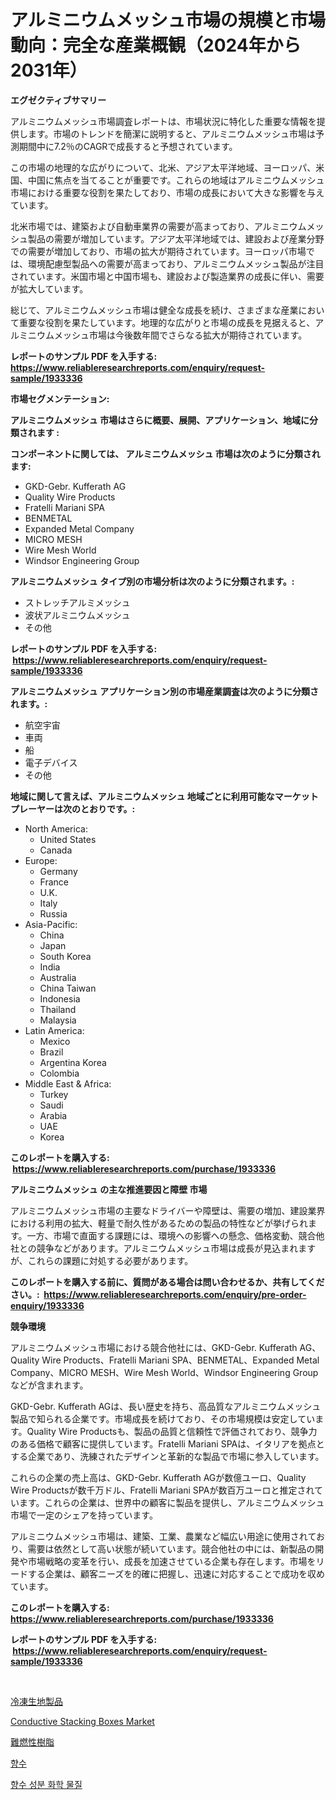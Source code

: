<p><h1>アルミニウムメッシュ市場の規模と市場動向：完全な産業概観（2024年から2031年）</h1></p><p><strong>エグゼクティブサマリー</strong></p>
<p><p>アルミニウムメッシュ市場調査レポートは、市場状況に特化した重要な情報を提供します。市場のトレンドを簡潔に説明すると、アルミニウムメッシュ市場は予測期間中に7.2％のCAGRで成長すると予想されています。</p><p>この市場の地理的な広がりについて、北米、アジア太平洋地域、ヨーロッパ、米国、中国に焦点を当てることが重要です。これらの地域はアルミニウムメッシュ市場における重要な役割を果たしており、市場の成長において大きな影響を与えています。</p><p>北米市場では、建築および自動車業界の需要が高まっており、アルミニウムメッシュ製品の需要が増加しています。アジア太平洋地域では、建設および産業分野での需要が増加しており、市場の拡大が期待されています。ヨーロッパ市場では、環境配慮型製品への需要が高まっており、アルミニウムメッシュ製品が注目されています。米国市場と中国市場も、建設および製造業界の成長に伴い、需要が拡大しています。</p><p>総じて、アルミニウムメッシュ市場は健全な成長を続け、さまざまな産業において重要な役割を果たしています。地理的な広がりと市場の成長を見据えると、アルミニウムメッシュ市場は今後数年間でさらなる拡大が期待されています。</p></p>
<p><strong>レポートのサンプル PDF を入手する: <a href="https://www.reliableresearchreports.com/enquiry/request-sample/1933336">https://www.reliableresearchreports.com/enquiry/request-sample/1933336</a></strong></p>
<p><strong>市場セグメンテーション:</strong></p>
<p><strong> アルミニウムメッシュ 市場はさらに概要、展開、アプリケーション、地域に分類されます :</strong></p>
<p><strong>コンポーネントに関しては、 アルミニウムメッシュ 市場は次のように分類されます: &nbsp;</strong></p>
<p><ul><li>GKD-Gebr. Kufferath AG</li><li>Quality Wire Products</li><li>Fratelli Mariani SPA</li><li>BENMETAL</li><li>Expanded Metal Company</li><li>MICRO MESH</li><li>Wire Mesh World</li><li>Windsor Engineering Group</li></ul></p>
<p><strong> アルミニウムメッシュ タイプ別の市場分析は次のように分類されます。:</strong></p>
<p><ul><li>ストレッチアルミメッシュ</li><li>波状アルミニウムメッシュ</li><li>その他</li></ul></p>
<p><strong>レポートのサンプル PDF を入手する: &nbsp;<a href="https://www.reliableresearchreports.com/enquiry/request-sample/1933336">https://www.reliableresearchreports.com/enquiry/request-sample/1933336</a></strong></p>
<p><strong> アルミニウムメッシュ アプリケーション別の市場産業調査は次のように分類されます。:</strong></p>
<p><ul><li>航空宇宙</li><li>車両</li><li>船</li><li>電子デバイス</li><li>その他</li></ul></p>
<p><strong>地域に関して言えば、アルミニウムメッシュ 地域ごとに利用可能なマーケットプレーヤーは次のとおりです。:</strong></p>
<p><ul>
    <li>
        North America:
        <ul>
            <li>United States</li>
            <li>Canada</li>
        </ul>
    </li>
    <li>
        Europe:
        <ul>
            <li>Germany</li>
            <li>France</li>
            <li>U.K.</li>
            <li>Italy</li>
            <li>Russia</li>
        </ul>
    </li>
    <li>
        Asia-Pacific:
        <ul>
            <li>China</li>
            <li>Japan</li>
            <li>South Korea</li>
            <li>India</li>
            <li>Australia</li>
            <li>China Taiwan</li>
            <li>Indonesia</li>
            <li>Thailand</li>
            <li>Malaysia</li>
        </ul>
    </li>
    <li>
        Latin America:
        <ul>
            <li>Mexico</li>
            <li>Brazil</li>
            <li>Argentina Korea</li>
            <li>Colombia</li>
        </ul>
    </li>
    <li>
        Middle East & Africa:
        <ul>
            <li>Turkey</li>
            <li>Saudi</li>
            <li>Arabia</li>
            <li>UAE</li>
            <li>Korea</li>
        </ul>
    </li>
    </ul></p>
<p><strong>このレポートを購入する: &nbsp;<a href="https://www.reliableresearchreports.com/purchase/1933336">https://www.reliableresearchreports.com/purchase/1933336</a></strong></p>
<p><strong>アルミニウムメッシュ の主な推進要因と障壁 市場</strong></p>
<p><p>アルミニウムメッシュ市場の主要なドライバーや障壁は、需要の増加、建設業界における利用の拡大、軽量で耐久性があるための製品の特性などが挙げられます。一方、市場で直面する課題には、環境への影響への懸念、価格変動、競合他社との競争などがあります。アルミニウムメッシュ市場は成長が見込まれますが、これらの課題に対処する必要があります。</p></p>
<p><strong>このレポートを購入する前に、質問がある場合は問い合わせるか、共有してください。:&nbsp; <a href="https://www.reliableresearchreports.com/enquiry/pre-order-enquiry/1933336">https://www.reliableresearchreports.com/enquiry/pre-order-enquiry/1933336</a></strong></p>
<p><strong>競争環境</strong></p>
<p><p>アルミニウムメッシュ市場における競合他社には、GKD-Gebr. Kufferath AG、Quality Wire Products、Fratelli Mariani SPA、BENMETAL、Expanded Metal Company、MICRO MESH、Wire Mesh World、Windsor Engineering Groupなどが含まれます。</p><p>GKD-Gebr. Kufferath AGは、長い歴史を持ち、高品質なアルミニウムメッシュ製品で知られる企業です。市場成長を続けており、その市場規模は安定しています。Quality Wire Productsも、製品の品質と信頼性で評価されており、競争力のある価格で顧客に提供しています。Fratelli Mariani SPAは、イタリアを拠点とする企業であり、洗練されたデザインと革新的な製品で市場に参入しています。</p><p>これらの企業の売上高は、GKD-Gebr. Kufferath AGが数億ユーロ、Quality Wire Productsが数千万ドル、Fratelli Mariani SPAが数百万ユーロと推定されています。これらの企業は、世界中の顧客に製品を提供し、アルミニウムメッシュ市場で一定のシェアを持っています。</p><p>アルミニウムメッシュ市場は、建築、工業、農業など幅広い用途に使用されており、需要は依然として高い状態が続いています。競合他社の中には、新製品の開発や市場戦略の変革を行い、成長を加速させている企業も存在します。市場をリードする企業は、顧客ニーズを的確に把握し、迅速に対応することで成功を収めています。</p></p>
<p><strong>このレポートを購入する: &nbsp; <a href="https://www.reliableresearchreports.com/purchase/1933336">https://www.reliableresearchreports.com/purchase/1933336</a></strong></p>
<p><strong>レポートのサンプル PDF を入手する: &nbsp;<a href="https://www.reliableresearchreports.com/enquiry/request-sample/1933336">https://www.reliableresearchreports.com/enquiry/request-sample/1933336</a></strong><strong></strong></p>
<p>&nbsp;</p>
<p><p><a href="https://medium.com/@logaolloway76845/%E5%86%B7%E5%87%8D%E7%94%9F%E5%9C%B0%E8%A3%BD%E5%93%81%E5%B8%82%E5%A0%B4-%E7%A8%AE%E9%A1%9E-%E7%94%A8%E9%80%94-%E3%81%8A%E3%82%88%E3%81%B3%E5%9C%B0%E7%90%86%E3%81%AB%E3%82%88%E3%82%8B%E5%8C%85%E6%8B%AC%E7%9A%84%E3%81%AA%E8%A9%95%E4%BE%A1-64d7ae80252c">冷凍生地製品</a></p><p><a href="https://github.com/Whitneyboyettebo9kiw7yr13/Market-Research-Report-List-1/blob/main/conductive-stacking-boxes-market.md">Conductive Stacking Boxes Market</a></p><p><a href="https://medium.com/@annchovey1988/%E9%9B%A3%E7%87%83%E6%80%A7%E6%A8%B9%E8%84%82%E5%B8%82%E5%A0%B4%E8%A6%8F%E6%A8%A1-%E5%B8%82%E5%A0%B4%E8%A6%8B%E9%80%9A%E3%81%97%E3%81%A8%E5%B8%82%E5%A0%B4%E4%BA%88%E6%B8%AC-2024%E5%B9%B4%E3%81%8B%E3%82%892031%E5%B9%B4-c2d3f0c35845">難燃性樹脂</a></p><p><a href="https://github.com/lzrvbyqzftro57/Market-Research-Report-List-1/blob/main/98294026215.md">향수</a></p><p><a href="https://github.com/LanceOlsotn8978/Market-Research-Report-List-1/blob/main/13340306214.md">향수 성분 화학 물질</a></p></p>